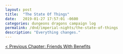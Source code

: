 ```yaml
---
layout: post
title:  "The State Of Things"
date:   2019-01-27 17:57:01 -0600
categories: dungeons dragons campaign log
permalink: /dnd/imperial-nights/the-state-of-things
description: "Everything changes."
---
```




[< Previous Chapter: Friends With Benefits](/dnd/imperial-nights/friends-with-benefits)
